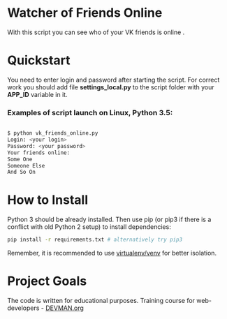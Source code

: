 # Watcher of Friends Online

With this script you can see who of your VK friends is online .

# Quickstart

You need to enter login and password after starting the script. For correct work you should add file **settings_local.py** to the script folder with your **APP_ID** variable in it.

### Examples of script launch on Linux, Python 3.5:

```bash

$ python vk_friends_online.py
Login: <your login>
Password: <your password>
Your friends online:
Some One
Someone Else
And So On

```

# How to Install

Python 3 should be already installed. Then use pip (or pip3 if there is a conflict with old Python 2 setup) to install dependencies:

```bash
pip install -r requirements.txt # alternatively try pip3
```

Remember, it is recommended to use [virtualenv/venv](https://devman.org/encyclopedia/pip/pip_virtualenv/) for better isolation.

# Project Goals

The code is written for educational purposes. Training course for web-developers - [DEVMAN.org](https://devman.org)
